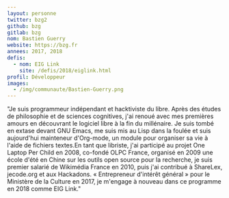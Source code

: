 ```yaml
---
layout: personne
twitter: bzg2
github: bzg
gitlab: bzg
nom: Bastien Guerry
website: https://bzg.fr
annees: 2017, 2018
defis: 
  - nom: EIG Link
    site: /defis/2018/eiglink.html
profil: Développeur
images:
  - /img/communaute/Bastien-Guerry.png
---
```


"Je suis programmeur indépendant et hacktiviste du libre. Après des 
études de philosophie et de sciences cognitives, j'ai renoué
avec mes premières amours en découvrant le logiciel libre à la fin du
millénaire.  Je suis tombé en extase devant GNU Emacs, me suis mis au Lisp 
dans la foulée et suis aujourd'hui mainteneur d'Org-mode, un module pour
organiser sa vie à l'aide de fichiers textes.En tant que libriste, j'ai 
participé au projet One Laptop Per Child en
2008, co-fondé OLPC France, organisé en 2009 une école d'été en Chine
sur les outils open source pour la recherche, je suis premier salarié
de Wikimédia France en 2010, puis j'ai contribué à ShareLex, jecode.org et
aux Hackadons.
« Entrepreneur d'intérêt général » pour le Ministère de la Culture en
2017, je m'engage à nouveau dans ce programme en 2018 comme EIG Link."
